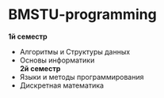 # BMSTU-programming
**1й семестр**
- Алгоритмы и Структуры данных
- Основы информатики  
**2й семестр**
- Языки и методы программирования
- Дискретная математика
